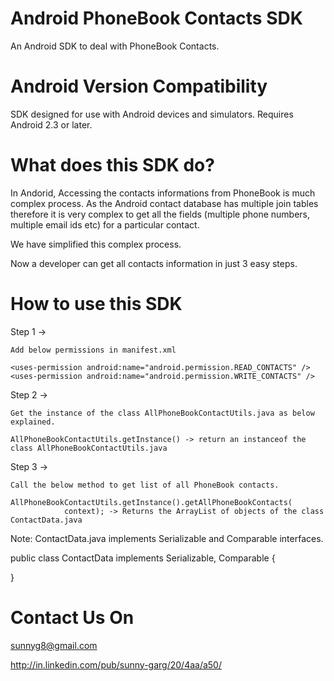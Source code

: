 <h1> Android PhoneBook Contacts SDK</h1>

An Android SDK to deal with PhoneBook Contacts.

<h1>Android Version Compatibility</h1>

SDK designed for use with Android devices and simulators. Requires Android 2.3 or later.

<h1>What does this SDK do?</h1>
In Andorid, Accessing the contacts informations from PhoneBook is much complex process. As the Android contact database has multiple join tables therefore it is very complex to get all the fields (multiple phone numbers, multiple email ids etc) for a particular contact. 

We have simplified this complex process.

Now a developer can get all contacts information in just 3 easy steps.


<h1> How to use this SDK</h1>


Step 1 -> 

    Add below permissions in manifest.xml
    
    <uses-permission android:name="android.permission.READ_CONTACTS" />
    <uses-permission android:name="android.permission.WRITE_CONTACTS" />
    
Step 2 -> 

    Get the instance of the class AllPhoneBookContactUtils.java as below explained.
    
    AllPhoneBookContactUtils.getInstance() -> return an instanceof the class AllPhoneBookContactUtils.java


Step 3 -> 

    Call the below method to get list of all PhoneBook contacts.
    
    AllPhoneBookContactUtils.getInstance().getAllPhoneBookContacts(
				context); -> Returns the ArrayList of objects of the class ContactData.java 
				


Note: ContactData.java implements Serializable and Comparable interfaces.

public class ContactData implements Serializable, Comparable<ContactData> {

}


<h1>Contact Us On</h1>

sunnyg8@gmail.com

http://in.linkedin.com/pub/sunny-garg/20/4aa/a50/
